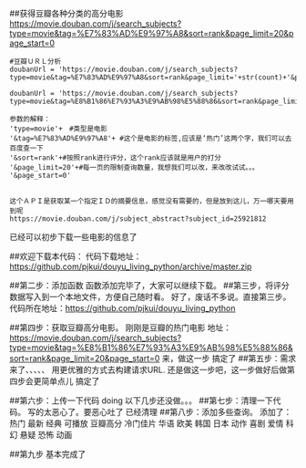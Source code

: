 ##获得豆瓣各种分类的高分电影
https://movie.douban.com/j/search_subjects?type=movie&tag=%E7%83%AD%E9%97%A8&sort=rank&page_limit=20&page_start=0

    #豆瓣ＵＲＬ分析
    doubanUrl = 'https://movie.douban.com/j/search_subjects?type=movie&tag=%E7%83%AD%E9%97%A8&sort=rank&page_limit='+str(count)+'&page_start='+str(start)
    
    doubanUrl = 'https://movie.douban.com/j/search_subjects?type=movie&tag=%E8%B1%86%E7%93%A3%E9%AB%98%E5%88%86&sort=rank&page_limit=20&page_start=0'

    参数的解释：
    'type=movie'+　#类型是电影
    '&tag=%E7%83%AD%E9%97%A8'+ #这个是电影的标签,应该是‘热门’这两个字，我们可以去百度查一下
    '&sort=rank'+#按照rank进行评分，这个rank应该就是用户的打分
    '&page_limit=20'+#每一页的限制查询数量，我想我们可以改，来改改试试。。。
    '&page_start=0'


    这个ＡＰＩ是获取某一个指定ＩＤ的摘要信息，感觉没有需要的，但是放到这儿，万一哪天要用到呢
    https://movie.douban.com/j/subject_abstract?subject_id=25921812


已经可以初步下载一些电影的信息了

##欢迎下载本代码：
代码下载地址： https://github.com/pjkui/douyu_living_python/archive/master.zip

##第二步：添加函数
函数添加完毕了，大家可以继续下载。
##第三步，将评分数据写入到一个本地文件，方便自己随时看。
好了，废话不多说。直接第三步。
代码所在地址：https://github.com/pjkui/douyu_living_python

##第四步：获取豆瓣高分电影。
刚刚是豆瓣的热门电影
地址：https://movie.douban.com/j/search_subjects?type=movie&tag=%E8%B1%86%E7%93%A3%E9%AB%98%E5%88%86&sort=rank&page_limit=20&page_start=0
来，做这一步
 搞定了
##第五步：需求来了、、、、、
    用更优雅的方式去构建请求URL.
    还是做这一步吧，这一步做好后做第四步会更简单点儿
    搞定了

##第六步：上传一下代码
doing
以下几步还没做。。。
##第七步：清理一下代码。
写的太恶心了。要恶心吐了
已经清理
##第八步：添加多些查询。
 添加了：热门  最新  经典  可播放  豆瓣高分  冷门佳片  华语  欧美  韩国 日本  动作  喜剧  爱情  科幻  悬疑  恐怖  动画

 ##第九步 基本完成了